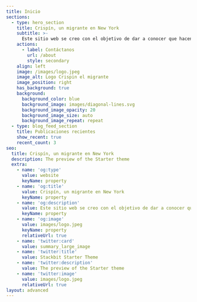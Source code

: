 ```yaml
---
title: Inicio
sections:
  - type: hero_section
    title: Crispín, un migrante en New York
    subtitle: >-
      Este sitio web se creo con el objetivo de dar a conocer que hacen, en que rincones de New York y en que se encuentran trabajando nuestros paisanos migrantes mexicanos o latinoamericanos.
    actions:
      - label: Contáctanos
        url: /about
        style: secondary
    align: left
    image: /images/logo.jpeg
    image_alt: Logo Crispin el migrante
    image_position: right
    has_background: true
    background:
      background_color: blue
      background_image: images/diagonal-lines.svg
      background_image_opacity: 20
      background_image_size: auto
      background_image_repeat: repeat
  - type: blog_feed_section
    title: Publicaciones recientes
    show_recent: true
    recent_count: 3
seo:
  title: Crispín, un migrante en New York
  description: The preview of the Starter theme
  extra:
    - name: 'og:type'
      value: website
      keyName: property
    - name: 'og:title'
      value: Crispín, un migrante en New York
      keyName: property
    - name: 'og:description'
      value: Este sitio web se creo con el objetivo de dar a conocer que hacen, en que rincones de New York y en que se encuentran rabajando nuestros paisanos migrantes mexicanos o latinoamericanos.
      keyName: property
    - name: 'og:image'
      value: images/logo.jpeg
      keyName: property
      relativeUrl: true
    - name: 'twitter:card'
      value: summary_large_image
    - name: 'twitter:title'
      value: Stackbit Starter Theme
    - name: 'twitter:description'
      value: The preview of the Starter theme
    - name: 'twitter:image'
      value: images/logo.jpeg
      relativeUrl: true
layout: advanced
---
```

